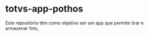 # totvs-app-pothos
Este repositório têm como objetivo ser um app que permite tirar e armazenar foto,
